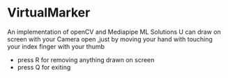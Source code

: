 # VirtualMarker
An implementation of openCV and Mediapipe ML Solutions
U can draw on screen with your Camera open ,just by moving your hand with touching your index finger with your thumb
- press R for removing anything drawn on screen
- press Q for exiting
